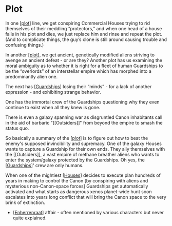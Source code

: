# Plot


In one [[plot]] line, we get conspiring Commercial Houses trying to rid themselves of their meddling “protectors,” and when one head of a house fails in his plot and dies, we just replace him and rinse and repeat the plot. (And to complicate things, the guy’s clone is still around causing trouble and confusing things.)

In another [[plot]], we get ancient, genetically modified aliens striving to avenge an ancient defeat - or are they? Another plot has us examining the moral ambiguity as to whether it is right for a fleet of human Guardships to be the “overlords” of an interstellar empire which has morphed into a predominantly alien one.

The next has [[Guardships]] losing their “minds” - for a lack of another expression - and exhibiting strange behavior.

One has the immortal crew of the Guardships questioning why they even continue to exist when all they knew is gone.

There is even a galaxy spanning war as disgruntled Canon inhabitants call in the aid of barbaric "[[Outsiders]]" from beyond the empire to smash the status quo.

So basically a summary of the [[plot]] is to figure out how to beat the enemy's supposed invincibility and supremacy.
One of the galaxy Houses wants to capture a Guardship for their own ends. They ally themselves with the [[Outsiders]], a vast empire of methane breather aliens who wants to enter the system/galaxy protected by the Guardships. Oh yes, the [[Guardships]]' crew are only humans.

When one of the mightiest [[Houses]] decides to execute plan hundreds of years in making to control the Canon [by conspiring with aliens and mysterious non-Canon-space forces] Guardships get automatically activated and what starts as dangerous xenos planet-wide hunt soon escalates into years long conflict that will bring the Canon space to the very brink of extinction.


- [[Enherrenraat]] affair - often mentioned by various characters but never quite explained.

[//begin]: # "Autogenerated link references for markdown compatibility"
[plot]: plot.md "Plot"
[Guardships]: guardships.md "Guardships"
[Houses]: houses.md "Houses"
[Enherrenraat]: enherrenraat.md "Enherrenraat"
[//end]: # "Autogenerated link references"